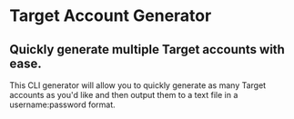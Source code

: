 # Target Account Generator

## Quickly generate multiple Target accounts with ease.

This CLI generator will allow you to quickly generate as many Target accounts as you'd like and then output them to a text file in a username:password format.
